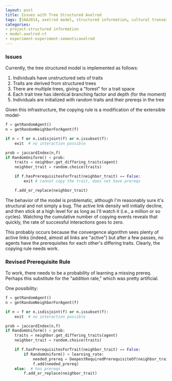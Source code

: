 ```yaml
---
layout: post
title: Issues with Tree Structured Axelrod
tags: [SAA2014, axelrod model, structured information, cultural transmission, dissertation,experiments,  experiment-semanticaxelrod]
categories: 
- project-structured information
- model-axelrod-ct
- experiment-experiment-semanticaxelrod
---
```


### Issues ###

Currently, the tree structured model is implemented as follows:

1.  Individuals have unstructured sets of traits
1.  Traits are derived from structured trees
1.  There are multiple trees, giving a "forest" for a trait space
1.  Each trait tree has identical branching factor and depth (for the moment)
1.  Individuals are initialized with random traits and their prereqs in the tree

Given this infrastructure, the copying rule is a modification of the extensible model-

```python
f = getRandomAgent()
n = getRandomNeighborForAgent(f)

if n = f or n.isdisjoint(f) or n.issubset(f):
	exit  # no interaction possible

prob = jaccardIndex(n,f)
if RandomUniform() < prob:
	traits = neighbor.get_differing_traits(agent)
	neighbor_trait = random.choice(traits)

	if f.hasPrerequisitesForTrait(neighbor_trait) == False:
		exit # cannot copy the trait, does not have prereqs

	f.add_or_replace(neighbor_trait)
```

The behavior of the model is problematic, although I'm reasonably sure it's structural and not simply a bug.  The active link density will initially decline, and then stick at a high level for as long as I'll watch it (i.e., a million or so cycles).  Watching the cumulative number of copying events reveals that quickly, the rate of successful interactions goes to zero.  

This probably occurs because the convergence algorithm sees plenty of active links (indeed, almost all links are "active") but after a few passes, no agents have the prerequisites for each other's differing traits.  Clearly, the copying rule needs work.  

### Revised Prerequisite Rule ###

To work, there needs to be a probability of learning a missing prereq.  Perhaps this substitute for the "addition rate," which was pretty artificial.  

One possibility:

```python
f = getRandomAgent()
n = getRandomNeighborForAgent(f)

if n = f or n.isdisjoint(f) or n.issubset(f):
	exit  # no interaction possible

prob = jaccardIndex(n,f)
if RandomUniform() < prob:
	traits = neighbor.get_differing_traits(agent)
	neighbor_trait = random.choice(traits)

	if f.hasPrerequisitesForTrait(neighbor_trait) == False:
		if RandomUniform() < learning_rate:
			needed_prereq = DeepestRequiredPrerequisiteOf(neighbor_trait)
			f.add(needed_prereq)
	else:  # has prereqs
		f.add_or_replace(neighbor_trait)
```

